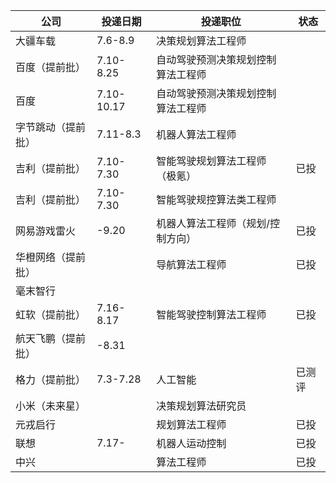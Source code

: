 | 公司               | 投递日期   | 投递职位                           | 状态   |
| ------------------ | ---------- | ---------------------------------- | ------ |
| 大疆车载           | 7.6-8.9    | 决策规划算法工程师                 |        |
| 百度（提前批）     | 7.10-8.25  | 自动驾驶预测决策规划控制算法工程师 |        |
| 百度               | 7.10-10.17 | 自动驾驶预测决策规划控制算法工程师 |        |
| 字节跳动（提前批） | 7.11-8.3   | 机器人算法工程师                   |        |
| 吉利（提前批）     | 7.10-7.30  | 智能驾驶规划算法工程师（极氪）     | 已投   |
| 吉利（提前批）     | 7.10-7.30  | 智能驾驶规控算法类工程师           |        |
| 网易游戏雷火       | -9.20      | 机器人算法工程师（规划/控制方向）  | 已投   |
| 华橙网络（提前批） |            | 导航算法工程师                     | 已投   |
| 毫末智行           |            |                                    |        |
| 虹软（提前批）     | 7.16-8.17  | 智能驾驶控制算法工程师             | 已投   |
| 航天飞鹏（提前批） | -8.31      |                                    |        |
| 格力（提前批）     | 7.3-7.28   | 人工智能                           | 已测评 |
| 小米（未来星）     |            | 决策规划算法研究员                 |        |
| 元戎启行           |            | 规划算法工程师                     | 已投   |
| 联想               | 7.17-      | 机器人运动控制                     | 已投   |
| 中兴               |            | 算法工程师                         | 已投   |

